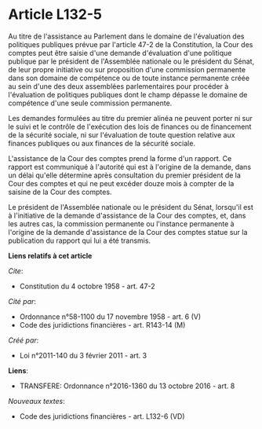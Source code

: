 # Article L132-5

Au titre de l'assistance au Parlement dans le domaine de l'évaluation des politiques publiques prévue par l'article 47-2 de
la Constitution, la Cour des comptes peut être saisie d'une demande d'évaluation d'une politique publique par le président de
l'Assemblée nationale ou le président du Sénat, de leur propre initiative ou sur proposition d'une commission permanente dans
son domaine de compétence ou de toute instance permanente créée au sein d'une des deux assemblées parlementaires pour
procéder à l'évaluation de politiques publiques dont le champ dépasse le domaine de compétence d'une seule commission
permanente. 

Les demandes formulées au titre du premier alinéa ne peuvent porter ni sur le suivi et le contrôle de l'exécution des lois de
finances ou de financement de la sécurité sociale, ni sur l'évaluation de toute question relative aux finances publiques ou
aux finances de la sécurité sociale.

L'assistance de la Cour des comptes prend la forme d'un rapport. Ce rapport est communiqué à l'autorité qui est à l'origine
de la demande, dans un délai qu'elle détermine après consultation du premier président de la Cour des comptes et qui ne peut
excéder douze mois à compter de la saisine de la Cour des comptes. 

Le président de l'Assemblée nationale ou le président du Sénat, lorsqu'il est à l'initiative de la demande d'assistance de la
Cour des comptes, et, dans les autres cas, la commission permanente ou l'instance permanente à l'origine de la demande
d'assistance de la Cour des comptes statue sur la publication du rapport qui lui a été transmis.

**Liens relatifs à cet article**

_Cite_:

  - Constitution du 4 octobre 1958 - art. 47-2

_Cité par_:

  - Ordonnance n°58-1100 du 17 novembre 1958 - art. 6 (V)
  - Code des juridictions financières - art. R143-14 (M)

_Créé par_:

  - Loi n°2011-140 du 3 février 2011 - art. 3

**Liens**:

  - TRANSFERE: Ordonnance n°2016-1360 du 13 octobre 2016 - art. 8

_Nouveaux textes_:

  - Code des juridictions financières - art. L132-6 (VD)
